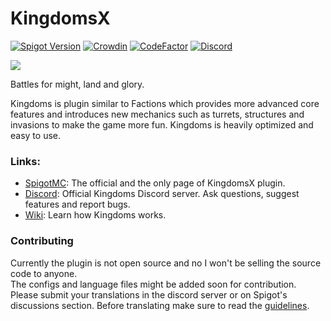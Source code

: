 # KingdomsX

[![Spigot Version](https://img.shields.io/badge/Spigot-1.19-dark_green.svg)](https://shields.io/)
[![Crowdin](https://badges.crowdin.net/kingdomsx/localized.svg)](https://crowdin.com/project/kingdomsx)
[![CodeFactor](https://www.codefactor.io/repository/github/cryptomorin/kingdomsx/badge/master)](https://www.codefactor.io/repository/github/cryptomorin/kingdomsx/overview/master)
[![Discord](https://discordapp.com/api/guilds/429132410748141579/widget.png?style=shield)](https://discord.gg/cKsSwtt)
<!-- Another unofficial Discord badge style: https://img.shields.io/discord/429132410748141579?logo=discord -->

<img src="https://i.imgur.com/Mz7cbAV.png">

Battles for might, land and glory.

Kingdoms is plugin similar to Factions which provides more advanced core features and introduces new mechanics such as turrets, structures and invasions to make the game more fun.
Kingdoms is heavily optimized and easy to use.

### Links:

- [SpigotMC](https://www.spigotmc.org/resources/77670/): The official and the only page of KingdomsX plugin.
- [Discord](https://discord.gg/cKsSwtt): Official Kingdoms Discord server. Ask questions, suggest features and report bugs.
- [Wiki](https://github.com/CryptoMorin/KingdomsX/wiki): Learn how Kingdoms works.

### Contributing

Currently the plugin is not open source and no I won't be selling the source code to anyone.\
The configs and language files might be added soon for contribution.\
Please submit your translations in the discord server or on Spigot's discussions section. Before translating make sure to read
the [guidelines](https://github.com/CryptoMorin/KingdomsX/wiki/Config#language-file).
